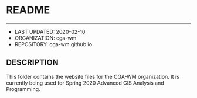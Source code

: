 # README
--------
* LAST UPDATED: 2020-02-10
* ORGANIZATION: cga-wm
* REPOSITORY: cga-wm.github.io

## DESCRIPTION
This folder contains the website files for the CGA-WM organization.
It is currently being used for Spring 2020 Advanced GIS Analysis and Programming.
